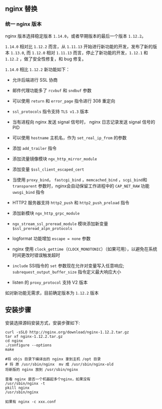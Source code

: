 ## nginx 替换

### 统一 nginx 版本

nginx 版本选择稳定版本 `1.14.0`，或者早期版本的最后一个版本 `1.12.2`。

`1.14.0` 相对比 `1.12.2` 而言，从 `1.11.13` 开始进行新功能的开发，发布了新的版本 `1.13.0`, 而 `1.12.0` 相对 `1.11.13` 而言，停止了新功能的开发，`1.12.1` 和 `1.12.2` ，做了安全性修复，和 bug 修复。

`1.14.0` 相比 `1.12.2` 新功能如下：

- 允许后端进行 SSL 协商

- 邮件代理功能多了 `rcvbuf` 和 `sndbuf` 参数

- 可以使用 `return` 和 `error_page` 指令进行 308 重定向

- `ssl_protocols` 指令支持 `TLS v1.3` 版本

- 当有进程向 nginx 发送 signal 信号时， nginx 日志记录发送 signal 信号的 PID

- 可以使用 `hostname` 主机名，作为 `set_real_ip_from` 的参数

- 添加 `add_trailer` 指令

- 添加流量镜像模块 `ngx_http_mirror_module`

- 添加变量 `$ssl_client_escaped_cert`

- 当使用 `proxy_bind`， `fastcgi_bind` ，`memcached_bind` ，`scgi_bind`和 `transparent` 参数时，nginx会自动保留工作进程中的 `CAP_NET_RAW` 功能 `uwsgi_bind` 指令

- HTTP2 服务器支持 `http2_push` 和 `http2_push_preload` 指令

- 添加新模块 `ngx_http_grpc_module`

- `ngx_stream_ssl_preread_module` 模块添加新变量 `$ssl_preread_alpn_protocols`

- logformat 功能增加 `escape = none` 参数

- nginx 使用 `clock_gettime`（`CLOCK_MONOTONIC`）（如果可用），以避免在系统时间更改时错误触发超时

- `include` SSI指令的 `set` 参数现在允许对变量写入任意响应; `subrequest_output_buffer_size` 指令定义最大响应大小

- listen 的 `proxy_protocol` 支持 V2 版本


如对新功能无需求，目前确定版本为 `1.12.2` 版本


## 安装步骤

安装选择源码安装方式，安装步骤如下:

```
curl -sSLO http://nginx.org/download/nginx-1.12.2.tar.gz
tar xf nginx-1.12.2.tar.gz
cd nginx
./configure --options
make

#将 objs 目录下编译出的 nginx 拿到主机 /opt 目录
# 将 原 /usr/sbin/nginx  mv 成 /usr/sbin/nginx-old
将新版的 nginx 放到 /usr/sbin/nginx

查看 nginx 是否一个机器起多个nginx，如果没有
/usr/sbin/nginx -t
pkill nginx
/usr/sbin/nginx

如果有 nginx -c xxx.conf
```
